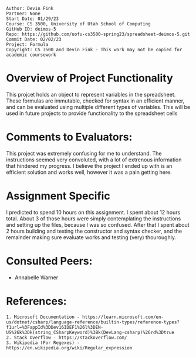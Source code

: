 ﻿~~~
Author:	Devin Fink
Partner: None
Start Date: 01/29/23
Course: CS 3500, University of Utah School of Computing
GitHub ID: deimos-5
Repo: https://github.com/uofu-cs3500-spring23/spreadsheet-deimos-5.git
Commit Date: 02/02/23
Project: Formula
Copyright: CS 3500 and Devin Fink - This work may not be copied for academic coursework
~~~
# Overview of Project Functionality
This projcet holds an object to represent variables in the spreadsheet. These formulas
are immutable, checked for syntax in an efficient manner, and can be evaluated using 
multiple different types of variables.
This will be used in future projects to provide functionality to the spreadsheet cells

# Comments to Evaluators:
This project was extremely confusing for me to understand. The instructions seemed 
very convoluted, with a lot of extrenous information that hindered my progress. I believe
the project I ended up with is an efficient solution and works well, however it was a pain getting here.

# Assignment Specific
I predicted to spend 10 hours on this assignment. I spent about 12 hours total. About 3 of those hours were simply 
contemplating the instructions and setting up the files, because I was so confused. After that I spent about 
2 hours building and testing the constructor and syntax checker, and the remainder making sure evaluate works
and testing (very) thouroughly. 

# Consulted Peers:
- Annabelle Warner

# References: 

	1. Microsoft Documentation - https://learn.microsoft.com/en-us/dotnet/csharp/language-reference/builtin-types/reference-types?f1url=%3FappId%3DDev16IDEF1%26l%3DEN-US%26k%3Dk(string_CSharpKeyword)%3Bk(DevLang-csharp)%26rd%3Dtrue
	2. Stack Overflow - https://stackoverflow.com/
	3. Wikipedia (For Regexes) - https://en.wikipedia.org/wiki/Regular_expression